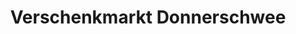 ---
title: "Verschenkmarkt Donnerschwee"
url: /oldenburg/verschenkmarkt-donnerschwee/
shop: Gebrauchtwaren
---